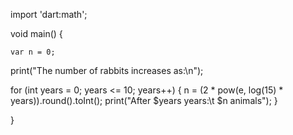 import 'dart:math';

void main() {

 	var n = 0;

 print("The number of rabbits increases as:\n");

 for (int years = 0; years <= 10; years++) {
  n = (2 * pow(e, log(15) * years)).round().toInt();
  print("After $years years:\t $n animals");
 }

}